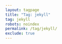 ```yaml
---
layout: tagpage
title: "Tag: jekyll"
tag: jekyll
robots: noindex
permalink: /tag/jekyll/
exclude: true
---
```

